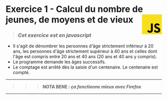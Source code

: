 # **Exercice 1 - Calcul du nombre de jeunes, de moyens et de vieux** <img align="right" src="../../src/img/JavaScript.svg.png" alt="JavaScript" title="JavaScript" widht="auto" height="64px">

> ### ***Cet exercice est en javascript***



* Il s'agit de dénombrer les personnes d'âge strictement inférieur à 20 ans, les personnes d'âge strictement supérieur à 40 ans et celles dont l'âge est compris entre 20 ans et 40 ans (20 ans et 40 ans y compris).
* Le programme demande les âges successifs.
* Le comptage est arrêté dès la saisie d'un centenaire. Le centenaire est compté.

___
>>>**NOTA BENE : ***ça fonctionne mieux avec Firefox*****
___